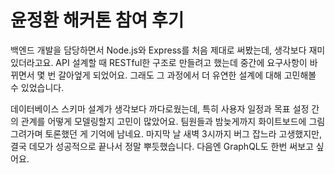 # 윤정환 해커톤 참여 후기

백엔드 개발을 담당하면서 Node.js와 Express를 처음 제대로 써봤는데, 생각보다 재미있더라고요.
API 설계할 때 RESTful한 구조로 만들려고 했는데 중간에 요구사항이 바뀌면서 몇 번 갈아엎게 되었어요. 그래도 그 과정에서 더 유연한 설계에 대해 고민해볼 수 있었습니다.

데이터베이스 스키마 설계가 생각보다 까다로웠는데, 특히 사용자 일정과 목표 설정 간의 관계를 어떻게 모델링할지 고민이 많았어요.
팀원들과 밤늦게까지 화이트보드에 그림 그려가며 토론했던 게 기억에 남네요.
마지막 날 새벽 3시까지 버그 잡느라 고생했지만, 결국 데모가 성공적으로 끝나서 정말 뿌듯했습니다.
다음엔 GraphQL도 한번 써보고 싶어요.
